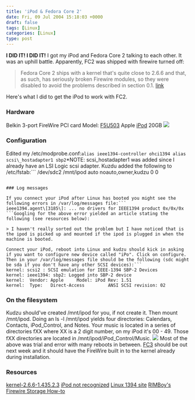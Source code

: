 ```yaml
---
title: 'iPod & Fedora Core 2'
date: Fri, 09 Jul 2004 15:18:03 +0000
draft: false
tags: [Linux]
categories: [Linux]
type: post
---
```


**I DID IT! I DID IT!** I got my iPod and Fedora Core 2 talking to each other. It was an uphill battle. Apparently, FC2 was shipped with firewire turned off:

> Fedora Core 2 ships with a kernel that's quite close to 2.6.6 and that, as such, has seriously broken Firewire modules, so they were disabled to avoid the problems described in section 0.1. [link](http://www.ic.unicamp.br/%7Eoliva/snapshots/FC2-firewire/0README)

Here's what I did to get the iPod to work with FC2.

### Hardware

Belkin 3-port FireWire PCI card Model: [F5U503](http://catalog.belkin.com/IWCatProductPage.process?Merchant_Id=&Section_Id=1969&pcount=&Product_Id=149022) Apple [iPod](http://www.apple.com/ipod/index.html) 20GB ![](http://jroller.com/resources/jmrodri/ipod.jpg)

### Configuration

Edited my /etc/modprobe.conf:```
alias ieee1394-controller ohci1394
alias scsi\_hostadapter1 sbp2
```\*NOTE: scsi\_hostadapter1 was added since I already have an LSI Logic scsi adapter. Kuzdu added the following to /etc/fstab:```
/dev/sdc2  /mnt/ipod  auto  noauto,owner,kudzu 0 0
```

### Log messages

If you connect your iPod after Linux has booted you might see the following errors in /var/log/messages file:```
ieee1394.agent\[3185\]: ... no drivers for IEEE1394 product 0x/0x/0x
```Googling for the above error yielded an article stating the following (see resources below):

> I haven't really sorted out the problem but I have noticed that is the ipod is picked up and mounted if the ipod is plugged in when the machine is booted.

Connect your iPod, reboot into Linux and kudzu should kick in asking if you want to configure new device called "iPo". Click on configure. Then in your /var/log/messages file should be the following (sdc might be sda if you don't have any other SCSI devices):```
kernel: scsi2 : SCSI emulation for IEEE-1394 SBP-2 Devices
kernel: ieee1394: sbp2: Logged into SBP-2 device
kernel:  Vendor: Apple     Model: iPod Rev: 1.51
kernel:  Type:   Direct-Access         ANSI SCSI revision: 02
```

### On the filesystem

Kudzu should've created /mnt/ipod for you, if not create it. Then mount /mnt/ipod. Doing an ls -l /mnt/ipod yields four directories: Calendars, Contacts, iPod\_Control, and Notes. Your music is located in a series of directories fXX where XX is a 2 digit number, on my iPod it's 00 - 49. Those fXX directories are located in /mnt/ipod/iPod\_Control/Music. ![](http://fedora.redhat.com/images/header-fedora_logo.png) Most of the above was trial and error with many reboots in between. [FC3](http://fedora.redhat.com/participate/schedule/) should be out next week and it should have the FireWire built in to the kernel already during installation.

### Resources

[kernel-2.6.6-1.435.2.3](http://fedoranews.org/updates/FEDORA-2004-205.shtml) [iPod not recognized](http://www.linux.ie/pipermail/ilug/2004-June/016218.html) [Linux 1394 site](http://www.linux1394.org/) [RIMBoy's Firewire Storage How-to](http://www.rimboy.com/firewire/#dh)